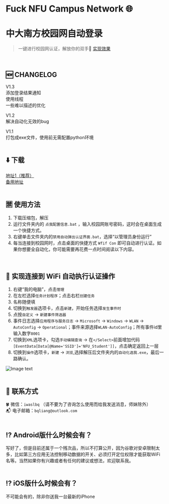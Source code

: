 # Fuck NFU Campus Network :globe_with_meridians:
# 中大南方校园网自动登录
>一键进行校园网认证，解放你的双手:grimacing:  [实现效果](https://wx1.sinaimg.cn/large/006aTw3Zgy1gijla8yn6qg31e00qd4qr.gif)
<br>

## :new: CHANGELOG  
V1.3  
添加登录结果通知  
使用线程  
一些难以描述的优化

V1.2  
解决自动化无效的bug  
  
V1.1  
打包成exe文件，使用前无需配置python环境
<br><br>

## :arrow_down: 下载  
[地址1（推荐）](https://wwa.lanzous.com/iBjuUgt8vxc)  
[备用地址](https://github.com/bqliang/Fuck_Campus-Network/releases/download/V1.2/Fuck_Campus-Network-V1.2.zip)  
<br>

## :u7981: 使用方法  
1. 下载压缩包，解压
2. 运行文件夹内的 ```点我配置信息.bat``` ，输入校园网账号密码，这时会在桌面生成一个快捷方式。
3. 右键单击文件夹内的```禁用自动弹出认证界面.bat```，选择“以管理员身份运行”
4. 每当连接到校园网时，点击桌面的快捷方式 ```Wfif Con``` 即可自动进行认证。如果你想要全自动化，你可能需要再花费一点时间阅读以下内容。
<br>

## :arrows_counterclockwise: 实现连接到 WiFi 自动执行认证操作  
1. 右键“我的电脑”，点击```管理```
2. 在左栏选择```任务计划程序```；点击右栏```创建任务```
3. 名称随便填
4. 切换到```触发器```选项卡，点击```新建```，开始任务选择```发生事件时```
5. 点按```自定义``` -> ```新建事件筛选器```
6. 事件日志选择```应用程序与服务日志``` -> ```Microsoft``` -> ```Windows``` -> ```WLAN``` -> ```AutoConfig``` -> ```Operational```；事件来源选择```WLAN-AutoConfig```；所有事件id里输入数字```8001```
7. 切换到```XML```选项卡，勾选```手动编辑查询``` -> 在```</Select>```前面增加代码```[EventData[Data[@Name='SSID']='NFU_Student']]```，点击确定返回上一层
8. 切换到```操作```选项卡，```新建``` -> ```浏览```,选择解压后文件夹内的```自动化选我.exe```，最后一路确认。

![Image text](https://pic2.zhimg.com/80/v2-ab3248fc843aaa4a6a0e2f922794525a_720w.jpg?source=1940ef5c)  
<br>

## :love_letter: 联系方式  
:four_leaf_clover: 微信：```iwaslbq``` （请不要为了咨询怎么使用而给我发送消息，师妹除外）  
:mailbox_with_mail: 电子邮箱：```bqliang@outlook.com```<br><br>

## :interrobang: Android版什么时候会有？  
写好了，但是目前还属于一个残次品，所以不打算公开，因为谷歌对安卓限制太多，比如第三方应用无法控制移动数据的开关、必须打开定位权限才能获取WiFi名等。当然如果你有兴趣或者有任何的建议或想法，欢迎联系我。
<br><br>

## :interrobang: iOS版什么时候会有？  
不可能会有的，除非你送我一台最新的iPhone

